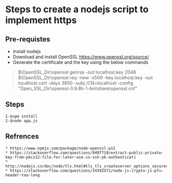 # Steps to create a nodejs script to implement https 

## Pre-requistes
- Install nodejs
- Download and install OpenSSL https://www.openssl.org/source/
- Generate the certificate and the key using the below commands
>$\OpenSSL_Dir\openssl genrsa -out localhost.key 2048<br>
>$\OpenSSL_Dir\openssl req -new -x509 -key localhost.key -out localhost.cert -days 3650 -subj /CN=localhost -config "Open_SSL_Dir\openssl-0.9.8h-1-bin\share\openssl.cnf"
	
## Steps

	1-$npm install
	2-$node app.js
	

## Refrences

	* https://www.npmjs.com/package/node-openssl-p12
	* https://stackoverflow.com/questions/9497719/extract-public-private-key-from-pkcs12-file-for-later-use-in-ssh-pk-authenticati
	* http://nodejs.cn/doc/node/tls.html#tls_tls_createserver_options_secureconnectionlistener
	* https://stackoverflow.com/questions/24392571/node-js-crypto-js-pfx-header-too-long
